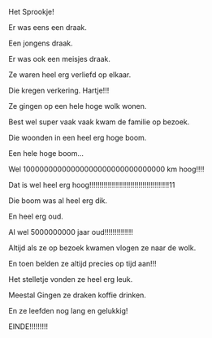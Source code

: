 Het Sprookje!

Er was eens een draak.

Een jongens draak.

Er was ook een meisjes draak.

Ze waren heel erg verliefd op elkaar.

Die kregen verkering. Hartje!!!

Ze gingen op een hele hoge wolk wonen.

Best wel super vaak vaak kwam de familie op bezoek.

Die woonden in een heel erg hoge boom.

Een hele hoge boom...

Wel 10000000000000000000000000000000 km hoog!!!!

Dat is wel heel erg hoog!!!!!!!!!!!!!!!!!!!!!!!!!!!!!!!!!!!!!!!11

Die boom was al heel erg dik.

En heel erg oud.

Al wel 5000000000 jaar oud!!!!!!!!!!!!!!

Altijd als ze op bezoek kwamen vlogen ze naar de wolk.

En toen belden ze altijd precies op tijd aan!!!

Het stelletje vonden ze heel erg leuk.

Meestal Gingen ze draken koffie drinken.

En ze leefden nog lang en gelukkig!

EINDE!!!!!!!!!